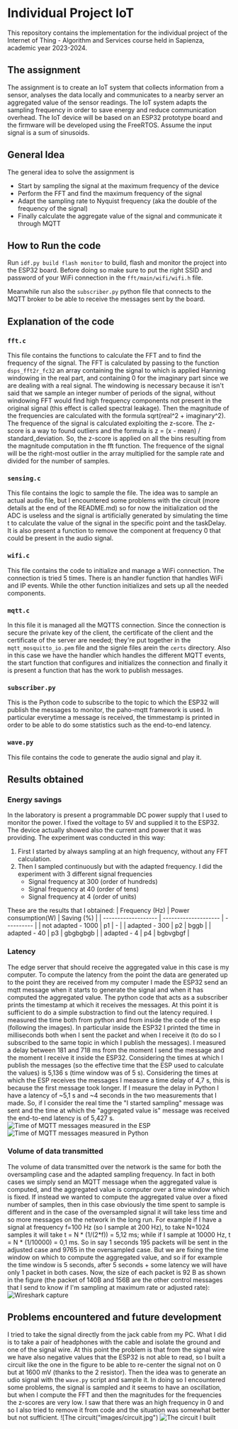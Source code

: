 # Individual Project IoT

This repository contains the implementation for the individual project of the Internet of Thing - Algorithm and Services course held in Sapienza, academic year 2023-2024. 


## The assignment
The assignment is to create an IoT system that collects information from a sensor, analyses the data locally and communicates to a nearby server an aggregated value of the sensor readings. The IoT system adapts the sampling frequency in order to save energy and reduce communication overhead. The IoT device will be based on an ESP32 prototype board and the firmware will be developed using the FreeRTOS.
Assume the input signal is a sum of sinusoids.

## General Idea
The general idea to solve the assignment is 
- Start by sampling the signal at the maximum frequency of the device 
- Perform the FFT and find the maximum frequency of the signal
- Adapt the sampling rate to Nyquist frequency (aka the double of the frequency of the signal)
- Finally calculate the aggregate value of the signal and communicate it through MQTT

## How to Run the code

Run `idf.py build flash monitor` to build, flash and monitor the project into the ESP32 board. Before doing so make sure to put the right SSID and password of your WiFi connection in the ``fft/main/wifi/wifi.h`` file.

Meanwhile run also the `subscriber.py` python file that connects to the MQTT broker to be able to receive the messages sent by the board.


## Explanation of the code
### `fft.c`
This file contains the functions to calculate the FFT and to find the frequency of the signal. 
The FFT is calculated by passing to the function `dsps_fft2r_fc32` an array containing the signal to which is applied Hanning windowing in the real part, and containing 0 for the imaginary part since we are dealing with a real signal. The windowing is necessary because it isn't said that we sample an integer number of periods of the signal, without windowing FFT would find high frequency components not present in the original signal (this effect is called spectral leakage). Then the magnitude of the frequencies are calculated with the formula sqrt(real^2 + imaginary^2).
The frequence of the signal is calculated exploiting the z-score. The z-score is a way to found outliers and the formula is z = (x - mean) / standard_deviation. So, the z-score is applied on all the bins resulting from the magnitude computation in the fft function. The frequence of the signal will be the right-most outlier in the array multiplied for the sample rate and divided for the number of samples. 

### `sensing.c`
This file contains the logic to sample the file. The idea was to sample an actual audio file, but I encountered some problems with the circuit (more details at the end of the README.md) so for now the initialization od the ADC is useless and the  signal is artificially generated by simulating the time t to calculate the value of the signal in the specific point and the taskDelay.
It is also present a function to remove the component at frequency 0 that could be present in the audio signal.

### `wifi.c`
This file contains the code to initialize and manage a WiFi connection. The connection is tried 5 times. There is an handler function that handles WiFi and IP events. While the other function initializes and sets up all the needed components.

### `mqtt.c`
In this file it is managed all the MQTTS connection. Since the connection is secure the private key of the client, the certificate of the client and the certificate of the server are needed; they're put together in  the `mqtt_mosquitto_io.pem` file and the signle files arein the `certs` directory. Also in this  case we have the handler which handles the different MQTT events, the start function that configures and initializes the connection and finally it is present a function that has the work to publish messages.

### `subscriber.py`
This is the Python code to subscribe to the topic to which the ESP32 will publish the messages to monitor, the paho-mqtt framework is used. In particular everytime a message is received, the timmestamp is printed in order to be able to do some statistics such as the end-to-end latency.

### `wave.py`
This file contains the code to generate the audio signal and play it.


## Results obtained
### Energy savings
In the laboratory is present a programmable DC power supply that I used to monitor the power. I fixed the voltage to 5V and supplied it to the ESP32. The device actually showed also the current and power that it was providing. The experiment was conducted in this way:
1. First I started by always sampling at an high frequency, without any FFT calculation.
2. Then I sampled continuously but with the adapted frequency. I did the experiment with 3 different signal frequencies
    - Signal frequency at 300 (order of hundreds)
    - Signal frequency at 40 (order of tens)
    - Signal frequency at 4 (order of units)

These are the results that I obtained:
| Frequency (Hz)      | Power consumption(W) | Saving (%) |
| ------------------- | -------------------- | ---------- |
| not adapted - 1000  | p1                   |   -        |
| adapted - 300       | p2                   |   bggb     |
| adapted - 40        | p3                   |  gbgbgbgb  |
| adapted - 4         | p4                   | bgbvgbgf   |

### Latency
The edge server that should receive the aggregated value in this case is my computer. To compute the latency from the point the data are generated up to the point they are received from my computer I made the ESP32 send an mqtt message when it starts to generate the signal and when it has computed the aggregated value. The python code that acts as a subscriber prints the timestamp at which it receives the messages. At this point it is sufficient to do a simple substraction to find out the latency required.
I measured the time both from python and from inside the code of the esp (following the images). In particular inside the ESP32 I printed the time in milliseconds both when I sent the packet and when I receive it (to do so I subscribed to the same topic in which I publish the messages). I measured a delay between 181 and 718 ms from the moment I send the message and the moment I receive it inside the ESP32. Considering the times at which I publish the messages (so the effective time that the ESP used to calculate the values) is 5,136 s (time window was of 5 s). Considering the times at which the ESP receives the messages I measure a time delay of 4,7 s, this is because the first message took longer. If I measure the delay in Python I have a latency of ~5,1 s and ~4 seconds in the two measurements that I made.
So, if I consider the real time the "I started sampling" message was sent and the time at which the "aggregated value is" message was received the end-to-end latency is of 5,427 s.
![Time of MQTT messages measured in the ESP]("images/latency_esp.png")
![Time of MQTT messages measured in Python]("images/latency_py.png")

### Volume of data transmitted
The volume of data transmitted over the network is the same for both the oversampling case and the adapted sampling frequency. In fact in both cases we simply send an MQTT message when the aggregated value is computed, and the aggregated value is computer over a time window which is fixed. If instead we wanted to compute the aggregated value over a fixed number of samples, then in this case obviously the time spent to sample is different and in the case of the oversampled signal it will take less time and so more messages on the network in the long run. For example if I have a signal at frequency f=100 Hz (so I sample at 200 Hz), to take N=1024 samples it will take t = N * (1/(2\*f)) = 5,12 ms; while if I sample at 10000 Hz, t = N * (1/10000) = 0,1 ms. So in say 1 seconds 195 packets will be sent in the adjusted case and 9765 in the oversampled case.
But we are fixing the  time window on which to compute the  aggregated value, and so if for example the time window is  5 seconds, after 5 seconds + some latency we will have only 1 packet in both cases.
Now, the size of each packet is 92 B as shown in the figure (the packet of 140B and 156B are the other control messages that I send to know if I'm sampling at maximum rate or adjusted rate):
![Wireshark capture]("images/wireshark.png")


## Problems encountered and future development
I tried to take the signal directly from the jack cable from my PC. What I did is to take a pair of headphones with the cable and isolate the ground and one of the signal wire. At this point the problem is that from the signal wire we have also negative values that the ESP32 is  not able to read, so I built a circuit like  the one in the figure to be able to re-center the signal not on 0 but at 1600 mV (thanks to the 2 resistor). Then the idea was to generate an udio signal with the `wave.py` script and sample it. In doing so I encountered some problems, the signal is sampled and it seems to have an oscillation, but when I compute the FFT and then the magnitudes for the frequencies the z-scores are very low. I saw that there was an high frequency in 0 and so I also tried to remove it from code and the situation was somewhat better but not sufficient.
![The circuit("images/circuit.jpg")
![The circuit I built]("images/my_circuit.jpg")
